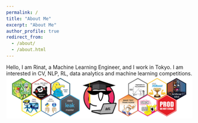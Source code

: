 ```yaml
---
permalink: /
title: "About Me"
excerpt: "About Me"
author_profile: true
redirect_from: 
  - /about/
  - /about.html
---
```

Hello, I am Rinat, a Machine Learning Engineer, and I work in Tokyo. I am interested in CV, NLP, RL, data analytics and machine learning competitions.
![ods](/images/ods_stickers.jpg)

